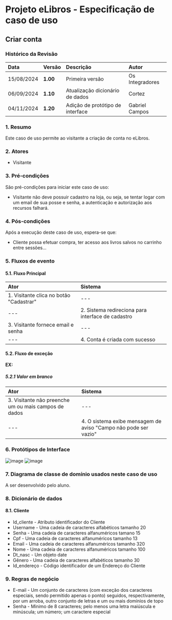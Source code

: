 # Projeto eLibros - Especificação de caso de uso

##  Criar conta

### Histórico da Revisão 
|  Data  | Versão | Descrição | Autor |
|:-------|:-------|:----------|:------|
| 15/08/2024 | **1.00** | Primeira versão  | Os Integradores |
| 06/09/2024 | **1.10** | Atualização dicionário de dados | Cortez |
| 04/11/2024 | **1.20** | Adição de protótipo de interface  | Gabriel Campos |


### 1. Resumo 
Este caso de uso permite ao visitante a criação de conta no eLibros.

### 2. Atores 
- Visitante

### 3. Pré-condições
São pré-condições para iniciar este caso de uso:
- Visitante não deve possuir cadastro na loja, ou seja, se tentar logar com um email de sua posse e senha, a autenticação e autorização aos recursos falhará.

### 4. Pós-condições
Após a execução deste caso de uso, espera-se que:
- Cliente possa efetuar compra, ter acesso aos livros salvos no carrinho entre sessões...

### 5. Fluxos de evento

#### 5.1. Fluxo Principal 
|  Ator  | Sistema |
|:-------|:------- |
|1. Visitante clica no botão "Cadastrar"  | --- |
| ---                                     | 2. Sistema redireciona para interface de cadastro | 
|3. Visitante fornece email e senha | --- |
| --- | 4. Conta é criada com sucesso |

#### 5.2. Fluxo de exceção

**EX:**

##### 5.2.1 Valor em branco
|  Ator  | Sistema |
|:-------|:------- |
|3. Visitante não preenche um ou mais campos de dados | --- |
|--- |4. O sistema exibe mensagem de aviso "Campo não pode ser vazio" |

### 6. Protótipos de Interface
![image](https://github.com/user-attachments/assets/cde27ad3-2665-4ef3-b754-056fbc2b4abe)
![image](https://github.com/user-attachments/assets/47a82928-38d6-41da-9d0e-2a9e8b1c8e19)



### 7. Diagrama de classe de domínio usados neste caso de uso
A ser desenvolvido pelo aluno.

### 8. Dicionário de dados

#### 8.1. Cliente
- Id_cliente - Atributo identificador do Cliente
- Username - Uma cadeia de caracteres alfabéticos tamanho 20
- Senha - Uma cadeia de caracteres alfanuméricos tamano 15
- Cpf - Uma cadeia de caracteres alfanuméricos tamanho 13
- Email - Uma cadeia de caracteres alfanuméricos tamanho 320
- Nome - Uma cadeia de caracteres alfanuméricos tamanho 100
- Dt_nasc - Um objeto date
- Gênero - Uma cadeia de caracteres alfabéticos tamanho 30
- Id_endereço - Código identificador de um Endereço do Cliente

### 9. Regras de negócio
-   E-mail - Um conjunto de caracteres (com exceção dos caracteres especiais, sendo permitido apenas o ponto) seguidos, respectivamente, por um arroba, outro conjunto de letras e um ou mais domínios de topo
-   Senha - Mínimo de 8 caracteres; pelo menos uma letra maiúscula e minúscula; um número; um caractere especial
